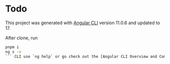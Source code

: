 # Todo

This project was generated with [Angular CLI](https://github.com/angular/angular-cli) version 11.0.6 and updated to 17.

After clone, run

```bash
pnpm i
ng s -o
``` CLI use `ng help` or go check out the [Angular CLI Overview and Command Reference](https://angular.io/cli) page.
